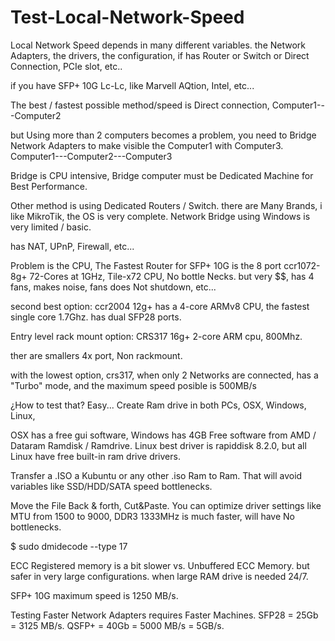 # Test-Local-Network-Speed

Local Network Speed depends in many different variables.
the Network Adapters, the drivers, the configuration, if has Router or Switch or Direct Connection, PCIe slot, etc.. 

if you have SFP+ 10G Lc-Lc, like Marvell AQtion, Intel, etc...

The best / fastest possible method/speed is Direct connection,
Computer1---Computer2

but Using more than 2 computers becomes a problem,
you need to Bridge Network Adapters to make visible the Computer1 with Computer3.
Computer1---Computer2---Computer3

Bridge is CPU intensive, Bridge computer must be Dedicated Machine for Best Performance.

Other method is using Dedicated Routers / Switch.
there are Many Brands, i like MikroTik, the OS is very complete.
Network Bridge using Windows is very limited / basic.

has NAT, UPnP, Firewall, etc...

Problem is the CPU, 
The Fastest Router for SFP+ 10G
is the 8 port ccr1072-8g+
72-Cores at 1GHz, Tile-x72 CPU,
No bottle Necks.
but very $$, has 4 fans, makes noise, fans does Not shutdown, etc...

second best option:
ccr2004 12g+
has a 4-core ARMv8 CPU, the fastest single core 1.7Ghz.
has dual SFP28 ports.

Entry level rack mount option:
CRS317 16g+
2-core ARM cpu, 800Mhz.

ther are smallers 4x port, Non rackmount.

with the lowest option, crs317,
when only 2 Networks are connected, has a "Turbo" mode,
and the maximum speed posible is 500MB/s

¿How to test that?
Easy...
Create Ram drive in both PCs,
OSX, Windows, Linux,

OSX has a free gui software,
Windows has 4GB Free software from AMD / Dataram Ramdisk / Ramdrive.
Linux best driver is rapiddisk 8.2.0, but all Linux have free built-in ram drive drivers.

Transfer a .ISO 
a Kubuntu or any other .iso
Ram to Ram.
That will avoid variables like SSD/HDD/SATA speed bottlenecks.

Move the File Back & forth, Cut&Paste.
You can optimize driver settings like MTU from 1500 to 9000,
DDR3 1333MHz is much faster, will have No bottlenecks.

$ sudo dmidecode --type 17

ECC Registered memory is a bit slower vs. Unbuffered ECC Memory.
but safer in very large configurations.
when large RAM drive is needed 24/7.

SFP+ 10G maximum speed is 1250 MB/s.

Testing Faster Network Adapters requires Faster Machines.
SFP28 = 25Gb = 3125 MB/s.
QSFP+ = 40Gb = 5000 MB/s = 5GB/s.
